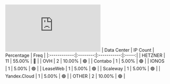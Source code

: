 ![Diagramm](https://github.com/obajay/StateSync-snapshots/blob/main/Projects/OKP4/1/README.md)
| Data Center | IP Count | Percentage | Freq |
|:------------:|:--------:|:-----------:|:-----:|
| HETZNER | 11 | 55.00% | 🔴 |
| OVH | 2 | 10.00% | 🟢 |
| Contabo | 1 | 5.00% | 🟢 |
| IONOS | 1 | 5.00% | 🟢 |
| LeaseWeb | 1 | 5.00% | 🟢 |
| Scaleway | 1 | 5.00% | 🟢 |
| Yandex.Cloud | 1 | 5.00% | 🟢 |
| OTHER | 2 | 10.00% | 🟢 |